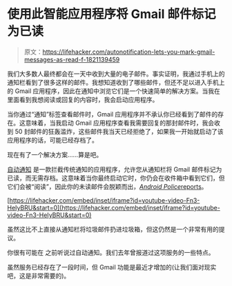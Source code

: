 # 使用此智能应用程序将 Gmail 邮件标记为已读

> 原文：<https://lifehacker.com/autonotification-lets-you-mark-gmail-messages-as-read-f-1821139459>

我们大多数人最终都会在一天中收到大量的电子邮件。事实证明，我通过手机上的通知栏看到了很多这样的邮件。我想知道收到了哪些邮件，但还不足以进入手机上的 Gmail 应用程序，因此在通知中浏览它们是一个快速简单的解决方案。当我在里面看到我想阅读或回复的内容时，我会启动应用程序。



当你通过“通知”标签查看邮件时，Gmail 应用程序并不承认你已经看到了邮件的存在。这意味着，当我启动 Gmail 应用程序查看我需要回复的那封邮件时，我会收到 50 封邮件的狂轰滥炸，这些邮件我当天已经拒绝了，如果我一开始就启动了该应用程序的话，可能已经存档了。

现在有了一个解决方案……算是吧。

[自动通知](https://play.google.com/store/apps/details?id=com.joaomgcd.autonotification&rdid=com.joaomgcd.autonotification) 是一款拦截传统通知的应用程序，允许您从通知栏将 Gmail 邮件标记为已读，而无需存档。这意味着当你最终启动它时，你仍会在收件箱中看到它们，但它们会被“阅读”，因此你的未读邮件会脱颖而出，[*Android Police*reports](http://www.androidpolice.com/2017/12/07/autonotification-lets-add-mark-read-icon-gmail-notifications/)。

 [https://lifehacker.com/embed/inset/iframe?id=youtube-video-Fn3-HeIyBRU&start=0](https://lifehacker.com/embed/inset/iframe?id=youtube-video-Fn3-HeIyBRU&start=0) 

虽然这比不上直接从通知栏将垃圾邮件扔进垃圾箱，但这仍然是一个非常有用的提议。

你很有可能在 之前听说过自动通知。我们去年曾报道过这项服务的一些特点。

虽然服务已经存在了一段时间，但 Gmail 功能是最近才增加的(让我们面对现实吧，这是非常需要的)。